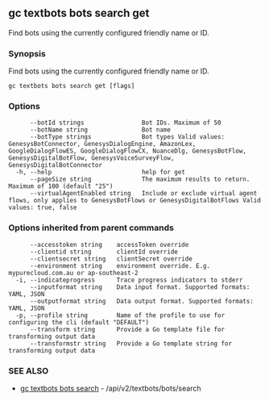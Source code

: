## gc textbots bots search get

Find bots using the currently configured friendly name or ID.

### Synopsis

Find bots using the currently configured friendly name or ID.

```
gc textbots bots search get [flags]
```

### Options

```
      --botId strings                Bot IDs. Maximum of 50
      --botName string               Bot name
      --botType strings              Bot types Valid values: GenesysBotConnector, GenesysDialogEngine, AmazonLex, GoogleDialogFlowES, GoogleDialogFlowCX, NuanceDlg, GenesysBotFlow, GenesysDigitalBotFlow, GenesysVoiceSurveyFlow, GenesysDigitalBotConnector
  -h, --help                         help for get
      --pageSize string              The maximum results to return. Maximum of 100 (default "25")
      --virtualAgentEnabled string   Include or exclude virtual agent flows, only applies to GenesysBotFlows or GenesysDigitalBotFlows Valid values: true, false
```

### Options inherited from parent commands

```
      --accesstoken string    accessToken override
      --clientid string       clientId override
      --clientsecret string   clientSecret override
      --environment string    environment override. E.g. mypurecloud.com.au or ap-southeast-2
  -i, --indicateprogress      Trace progress indicators to stderr
      --inputformat string    Data input format. Supported formats: YAML, JSON
      --outputformat string   Data output format. Supported formats: YAML, JSON
  -p, --profile string        Name of the profile to use for configuring the cli (default "DEFAULT")
      --transform string      Provide a Go template file for transforming output data
      --transformstr string   Provide a Go template string for transforming output data
```

### SEE ALSO

* [gc textbots bots search](gc_textbots_bots_search.html)	 - /api/v2/textbots/bots/search


